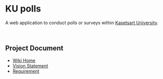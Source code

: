 # KU polls
A web application to conduct polls or surveys within [Kasetsart University](https://www.ku.ac.th/th).

<p>&nbsp;</p>

## Project Document
  - [Wiki Home](https://github.com/danyouknowme/ku-polls/wiki)
  - [Vision Statement](https://github.com/danyouknowme/ku-polls/wiki/Vision-Statement)
  - [Requirement](https://github.com/danyouknowme/ku-polls/wiki/Requirements)
